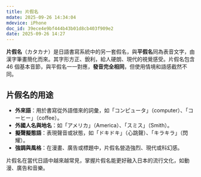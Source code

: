 ```yaml
---
title: 片假名
mdate: 2025-09-26 14:34:04
mdevice: iPhone
doc_id: 39ece4e9bf444b43b01d8cb403f909e2
date: 2025-09-26 14:27
---
```


**片假名**（カタカナ）是日語書寫系統中的另一套假名，與**平假名**同為表音文字，由漢字筆畫簡化而來。其字形方正、銳利，給人硬朗、現代的視覺感受。片假名包含 46 個基本音節，與平假名一一對應，**發音完全相同**，但使用情境和語感截然不同。

## 片假名的用途
- **外來語**：用於書寫從外語借來的詞彙，如「コンピュータ」（computer）、「コーヒー」（coffee）。
- **外國人名與地名**：如「アメリカ」（America）、「スミス」（Smith）。
- **擬聲擬態語**：表現聲音或狀態，如「ドキドキ」（心跳聲）、「キラキラ」（閃耀）。
- **強調與風格**：在漫畫、廣告或標題中，片假名營造強烈、現代或科幻感。

片假名在當代日語中越來越常見，掌握片假名能更好融入日本的流行文化，如動漫、廣告和音樂。